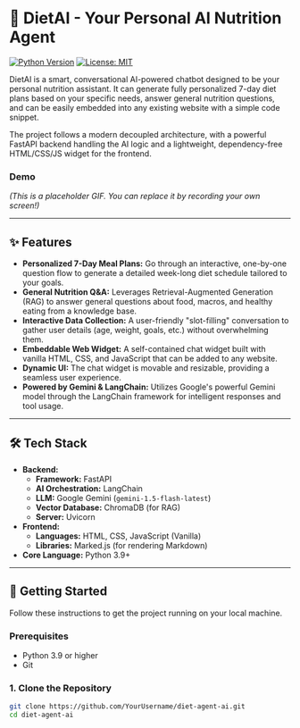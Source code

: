 # 🍏 DietAI - Your Personal AI Nutrition Agent

[![Python Version](https://img.shields.io/badge/Python-3.9+-blue.svg)](https://www.python.org/downloads/)
[![License: MIT](https://img.shields.io/badge/License-MIT-yellow.svg)](https://opensource.org/licenses/MIT)

DietAI is a smart, conversational AI-powered chatbot designed to be your personal nutrition assistant. It can generate fully personalized 7-day diet plans based on your specific needs, answer general nutrition questions, and can be easily embedded into any existing website with a simple code snippet.

The project follows a modern decoupled architecture, with a powerful FastAPI backend handling the AI logic and a lightweight, dependency-free HTML/CSS/JS widget for the frontend.

###  Demo

 
*(This is a placeholder GIF. You can replace it by recording your own screen!)*

---

## ✨ Features

- **Personalized 7-Day Meal Plans:** Go through an interactive, one-by-one question flow to generate a detailed week-long diet schedule tailored to your goals.
- **General Nutrition Q&A:** Leverages Retrieval-Augmented Generation (RAG) to answer general questions about food, macros, and healthy eating from a knowledge base.
- **Interactive Data Collection:** A user-friendly "slot-filling" conversation to gather user details (age, weight, goals, etc.) without overwhelming them.
- **Embeddable Web Widget:** A self-contained chat widget built with vanilla HTML, CSS, and JavaScript that can be added to any website.
- **Dynamic UI:** The chat widget is movable and resizable, providing a seamless user experience.
- **Powered by Gemini & LangChain:** Utilizes Google's powerful Gemini model through the LangChain framework for intelligent responses and tool usage.

---

## 🛠️ Tech Stack

- **Backend:**
  - **Framework:** FastAPI
  - **AI Orchestration:** LangChain
  - **LLM:** Google Gemini (`gemini-1.5-flash-latest`)
  - **Vector Database:** ChromaDB (for RAG)
  - **Server:** Uvicorn
- **Frontend:**
  - **Languages:** HTML, CSS, JavaScript (Vanilla)
  - **Libraries:** Marked.js (for rendering Markdown)
- **Core Language:** Python 3.9+

---

## 🚀 Getting Started

Follow these instructions to get the project running on your local machine.

### Prerequisites

- Python 3.9 or higher
- Git

### 1. Clone the Repository

```bash
git clone https://github.com/YourUsername/diet-agent-ai.git
cd diet-agent-ai
